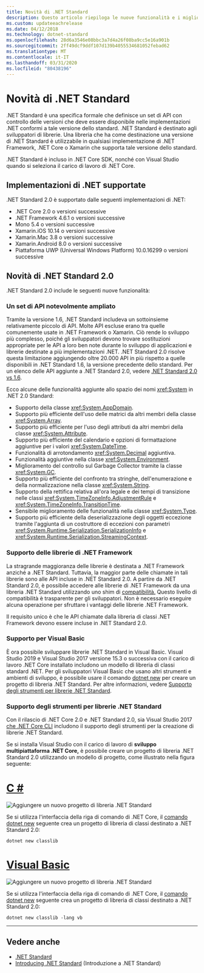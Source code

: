 ```yaml
---
title: Novità di .NET Standard
description: Questo articolo riepiloga le nuove funzionalità e i miglioramenti disponibili in ogni nuova versione di .NET Standard.
ms.custom: updateeachrelease
ms.date: 04/12/2018
ms.technology: dotnet-standard
ms.openlocfilehash: 28d6a3546e08bbc3a7d4a26f08ba9cc5e16a901b
ms.sourcegitcommit: 2ff49dcf9ddf107d139b4055534681052febad62
ms.translationtype: MT
ms.contentlocale: it-IT
ms.lasthandoff: 03/31/2020
ms.locfileid: "80438196"
---
```

# <a name="whats-new-in-net-standard"></a>Novità di .NET Standard

.NET Standard è una specifica formale che definisce un set di API con controllo delle versioni che deve essere disponibile nelle implementazioni .NET conformi a tale versione dello standard. .NET Standard è destinato agli sviluppatori di librerie. Una libreria che ha come destinazione una versione di .NET Standard è utilizzabile in qualsiasi implementazione di .NET Framework, .NET Core o Xamarin che supporta tale versione dello standard.

.NET Standard è incluso in .NET Core SDK, nonché con Visual Studio quando si seleziona il carico di lavoro di .NET Core.

## <a name="supported-net-implementations"></a>Implementazioni di .NET supportate

.NET Standard 2.0 è supportato dalle seguenti implementazioni di .NET:

- .NET Core 2.0 o versioni successive
- .NET Framework 4.6.1 o versioni successive
- Mono 5.4 o versioni successive
- Xamarin.iOS 10.14 o versioni successive
- Xamarin.Mac 3.8 o versioni successive
- Xamarin.Android 8.0 o versioni successive
- Piattaforma UWP (Universal Windows Platform) 10.0.16299 o versioni successive

## <a name="whats-new-in-net-standard-20"></a>Novità di .NET Standard 2.0

.NET Standard 2.0 include le seguenti nuove funzionalità:

### <a name="a-vastly-expanded-set-of-apis"></a>Un set di API notevolmente ampliato

Tramite la versione 1.6, .NET Standard includeva un sottoinsieme relativamente piccolo di API. Molte API escluse erano tra quelle comunemente usate in .NET Framework o Xamarin. Ciò rende lo sviluppo più complesso, poiché gli sviluppatori devono trovare sostituzioni appropriate per le API a loro ben note durante lo sviluppo di applicazioni e librerie destinate a più implementazioni .NET. .NET Standard 2.0 risolve questa limitazione aggiungendo oltre 20.000 API in più rispetto a quelle disponibili in .NET Standard 1.6, la versione precedente dello standard. Per un elenco delle API aggiunte a .NET Standard 2.0, vedere [.NET Standard 2.0 vs 1.6](https://raw.githubusercontent.com/dotnet/standard/master/docs/versions/netstandard2.0_diff.md).

Ecco alcune delle funzionalità aggiunte allo spazio dei nomi <xref:System> in .NET 2.0 Standard:

- Supporto della classe <xref:System.AppDomain>.
- Supporto più efficiente dell'uso delle matrici da altri membri della classe <xref:System.Array>.
- Supporto più efficiente per l'uso degli attributi da altri membri della classe <xref:System.Attribute>.
- Supporto più efficiente del calendario e opzioni di formattazione aggiuntive per i valori <xref:System.DateTime>.
- Funzionalità di arrotondamento <xref:System.Decimal> aggiuntiva.
- Funzionalità aggiuntive nella classe <xref:System.Environment>.
- Miglioramento del controllo sul Garbage Collector tramite la classe <xref:System.GC>.
- Supporto più efficiente del confronto tra stringhe, dell'enumerazione e della normalizzazione nella classe <xref:System.String>.
- Supporto della rettifica relativa all'ora legale e dei tempi di transizione nelle classi <xref:System.TimeZoneInfo.AdjustmentRule> e <xref:System.TimeZoneInfo.TransitionTime>.
- Sensibile miglioramento delle funzionalità nella classe <xref:System.Type>.
- Supporto più efficiente della deserializzazione degli oggetti eccezione tramite l'aggiunta di un costruttore di eccezioni con parametri <xref:System.Runtime.Serialization.SerializationInfo> e <xref:System.Runtime.Serialization.StreamingContext>.

### <a name="support-for-net-framework-libraries"></a>Supporto delle librerie di .NET Framework

La stragrande maggioranza delle librerie è destinata a .NET Framework anziché a .NET Standard. Tuttavia, la maggior parte delle chiamate in tali librerie sono alle API incluse in .NET Standard 2.0. A partire da .NET Standard 2.0, è possibile accedere alle librerie di .NET Framework da una libreria .NET Standard utilizzando uno shim di [compatibilità.](https://github.com/dotnet/standard/blob/master/docs/planning/netstandard-2.0/README.md#assembly-unification) Questo livello di compatibilità è trasparente per gli sviluppatori. Non è necessario eseguire alcuna operazione per sfruttare i vantaggi delle librerie .NET Framework.

Il requisito unico è che le API chiamate dalla libreria di classi .NET Framework devono essere incluse in .NET Standard 2.0.

### <a name="support-for-visual-basic"></a>Supporto per Visual Basic

È ora possibile sviluppare librerie .NET Standard in Visual Basic. Visual Studio 2019 e Visual Studio 2017 versione 15.3 o successiva con il carico di lavoro .NET Core installato includono un modello di libreria di classi standard .NET. Per gli sviluppatori Visual Basic che usano altri strumenti e ambienti di sviluppo, è possibile usare il comando [dotnet new](../../core/tools/dotnet-new.md) per creare un progetto di libreria .NET Standard. Per altre informazioni, vedere [Supporto degli strumenti per librerie .NET Standard](#tooling-support-for-net-standard-libraries).

### <a name="tooling-support-for-net-standard-libraries"></a>Supporto degli strumenti per librerie .NET Standard

Con il rilascio di .NET Core 2.0 e .NET Standard 2.0, sia Visual Studio 2017 [che .NET Core CLI](../../core/tools/index.md) includono il supporto degli strumenti per la creazione di librerie .NET Standard.

Se si installa Visual Studio con il carico di lavoro di **sviluppo multipiattaforma .NET Core,** è possibile creare un progetto di libreria .NET Standard 2.0 utilizzando un modello di progetto, come illustrato nella figura seguente:

<!-- markdownlint-disable MD025 -->

# <a name="c"></a>[C #](#tab/csharp)

![Aggiungere un nuovo progetto di libreria .NET Standard](./media/std-project-cs.png)

Se si utilizza l'interfaccia della riga di comando di .NET Core, il [comando dotnet new](../../core/tools/dotnet-new.md) seguente crea un progetto di libreria di classi destinato a .NET Standard 2.0:

```dotnetcli
dotnet new classlib
```

# <a name="visual-basic"></a>[Visual Basic](#tab/vb)

![Aggiungere un nuovo progetto di libreria .NET Standard](./media/std-project-vb.png)

Se si utilizza l'interfaccia della riga di comando di .NET Core, il [comando dotnet new](../../core/tools/dotnet-new.md) seguente crea un progetto di libreria di classi destinato a .NET Standard 2.0:

```dotnetcli
dotnet new classlib -lang vb
```

---

## <a name="see-also"></a>Vedere anche

- [.NET Standard](../net-standard.md)
- [Introducing .NET Standard](https://devblogs.microsoft.com/dotnet/introducing-net-standard/) (Introduzione a .NET Standard)
